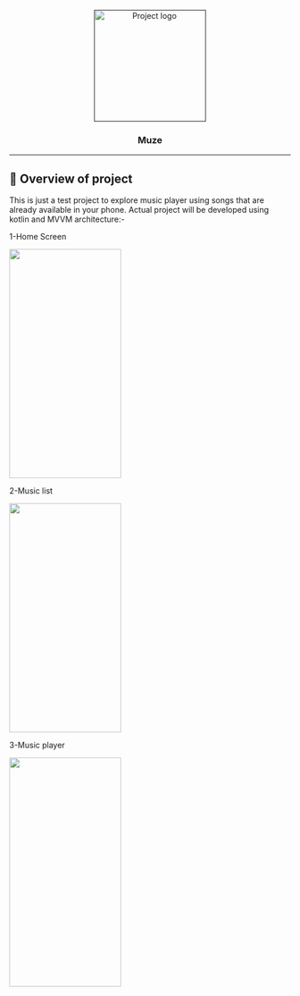 <p align="center">
  <a href="" rel="noopener">
 <img width=200px height=200px src="https://github.com/Arsh150701/Muze-java-beta/blob/main/app/src/main/res/mipmap-hdpi/muze_icon.png" alt="Project logo"></a>
</p>
<h3 align="center">Muze</h3>

---

## 📝 Overview of project
This is just a test project to explore music player using songs that are already available in your phone. Actual project will be developed using kotlin and MVVM architecture:-


1-Home Screen


<img src="https://github.com/Arsh150701/Muze-java-beta/blob/main/Readme%20pics/Muze%20homescreen.jpeg" width="200" height="410">

2-Music list

<img src="https://github.com/Arsh150701/Muze-java-beta/blob/main/Readme%20pics/Muze%20song%20list.jpeg" width="200" height="410">

3-Music player

<img src="https://github.com/Arsh150701/Muze-java-beta/blob/main/Readme%20pics/Muze%20player.jpeg" width="200" height="410">
